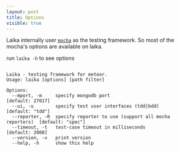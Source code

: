 ```yaml
---
layout: post
title: Options
visible: true
---
```


Laika internally user [`mocha`](http://visionmedia.github.io/mocha/) as the testing framework. So most of the mocha's options are available on laika.

run `laika -h` to see options

<pre><code style='font-size: 12px;'>
Laika - testing framework for meteor.
Usage: laika [options] [path filter]

Options:
  --mport, -m     specify mongodb port                                   [default: 27017]
  --ui, -u        specify test user interfaces (tdd|bdd)                 [default: "tdd"]
  --reporter, -R  specify reporter to use (support all mocha reporters)  [default: "spec"]
  --timeout, -t   test-case timeout in milliseconds                      [default: 2000]
  --version, -v   print version
  --help, -h      show this help

</code></pre>